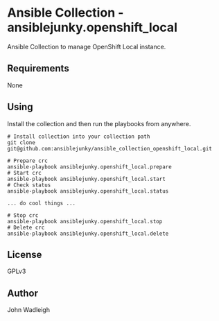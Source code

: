 # Ansible Collection - ansiblejunky.openshift_local

Ansible Collection to manage OpenShift Local instance.

## Requirements

None

## Using

Install the collection and then run the playbooks from anywhere.

```shell
# Install collection into your collection path
git clone git@github.com:ansiblejunky/ansible_collection_openshift_local.git

# Prepare crc
ansible-playbook ansiblejunky.openshift_local.prepare
# Start crc
ansible-playbook ansiblejunky.openshift_local.start
# Check status
ansible-playbook ansiblejunky.openshift_local.status

... do cool things ...

# Stop crc
ansible-playbook ansiblejunky.openshift_local.stop
# Delete crc
ansible-playbook ansiblejunky.openshift_local.delete

```

## License

GPLv3

## Author

John Wadleigh